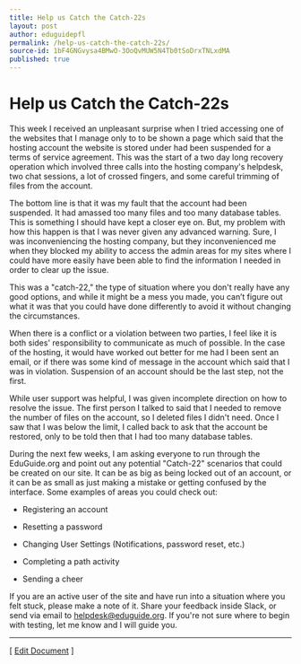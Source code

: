 ```yaml
---
title: Help us Catch the Catch-22s
layout: post
author: eduguidepfl
permalink: /help-us-catch-the-catch-22s/
source-id: 1bF4GNGvysa4BMwO-3OoQvMUW5N4Tb0tSoDrxTNLxdMA
published: true
---
```

# Help us Catch the Catch-22s

This week I received an unpleasant surprise when I tried accessing one of the websites that I manage only to to be shown a page which said that the hosting account the website is stored under had been suspended for a terms of service agreement. This was the start of a two day long recovery operation which involved three calls into the hosting company's helpdesk, two chat sessions, a lot of crossed fingers, and some careful trimming of files from the account.

The bottom line is that it was my fault that the account had been suspended. It had amassed too many files and too many database tables. This is something I should have kept a closer eye on. But, my problem with how this happen is that I was never given any advanced warning. Sure, I was inconveniencing the hosting company, but they inconvenienced me when they blocked my ability to access the admin areas for my sites where I could have more easily have been able to find the information I needed in order to clear up the issue.

This was a "catch-22," the type of situation where you don't really have any good options, and while it might be a mess you made, you can’t figure out what it was that you could have done differently to avoid it without changing the circumstances.

When there is a conflict or a violation between two parties, I feel like it is both sides' responsibility to communicate as much of possible. In the case of the hosting, it would have worked out better for me had I been sent an email, or if there was some kind of message in the account which said that I was in violation. Suspension of an account should be the last step, not the first.

While user support was helpful, I was given incomplete direction on how to resolve the issue. The first person I talked to said that I needed to remove the number of files on the account, so I deleted files I didn't need. Once I saw that I was below the limit, I called back to ask that the account be restored, only to be told then that I had too many database tables.

During the next few weeks, I am asking everyone to run through the EduGuide.org and point out any potential "Catch-22" scenarios that could be created on our site. It can be as big as being locked out of an account, or it can be as small as just making a mistake or getting confused by the interface. Some examples of areas you could check out:

* Registering an account

* Resetting a password

* Changing User Settings (Notifications, password reset, etc.)

* Completing a path activity

* Sending a cheer

If you are an active user of the site and have run into a situation where you felt stuck, please make a note of it. Share your feedback inside Slack, or send via email to [helpdesk@eduguide.org](mailto:helpdesk@eduguide.org). If you're not sure where to begin with testing, let me know and I will guide you.

* * *


[ [Edit Document](https://docs.google.com/document/d/1bF4GNGvysa4BMwO-3OoQvMUW5N4Tb0tSoDrxTNLxdMA/edit?usp=sharing) ]

